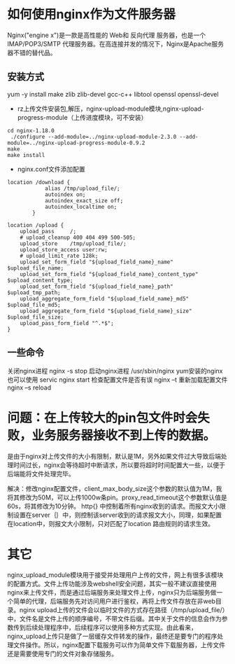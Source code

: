 
# 如何使用nginx作为文件服务器 

Nginx("engine x")是一款是高性能的 Web和 反向代理 服务器，也是一个 IMAP/POP3/SMTP 代理服务器。在高连接并发的情况下，Nginx是Apache服务器不错的替代品。

## 安装方式

yum -y install make zlib zlib-devel gcc-c++ libtool  openssl openssl-devel

- rz上传文件安装包,解压，nginx-upload-module模块,nginx-upload-progress-module（上传进度模块，可不安装）

```
cd nginx-1.18.0
 ./configure --add-module=../nginx-upload-module-2.3.0 --add-module=../nginx-upload-progress-module-0.9.2
make
make install
```

- nginx.conf文件添加配置

```nginx
location /download {
            alias /tmp/upload_file/;
            autoindex on;
            autoindex_exact_size off;
            autoindex_localtime on;
        }

location /upload {  
    upload_pass     /;  
    # upload_cleanup 400 404 499 500-505;  
    upload_store    /tmp/upload_file/;  
    upload_store_access user:rw;  
    # upload_limit_rate 128k;  
    upload_set_form_field "${upload_field_name}_name" $upload_file_name;  
    upload_set_form_field "${upload_field_name}_content_type" $upload_content_type;  
    upload_set_form_field "${upload_field_name}_path" $upload_tmp_path;  
    upload_aggregate_form_field "${upload_field_name}_md5" $upload_file_md5;  
    upload_aggregate_form_field "${upload_field_name}_size" $upload_file_size;  
    upload_pass_form_field "^.*$";  
}
```

## 一些命令

关闭nginx进程
nginx -s stop
启动nginx进程
/usr/sbin/nginx          yum安装的nginx也可以使用         servic nginx start
检查配置文件是否有误
nginx –t
重新加载配置文件
nginx –s reload




# 问题：在上传较大的pin包文件时会失败，业务服务器接收不到上传的数据。

是由于nginx对上传文件的大小有限制，默认是1M，另外如果文件过大导致后端处理时间过长，nginx会等待超时中断请求，所以要将超时时间配置大一些，以便于后端能将文件处理完毕。

解决：修改nginx配置文件，client_max_body_size这个参数的默认值为1M，我将其修改为50M，可以上传1000w条pin。proxy_read_timeout这个参数默认值是60s，将其修改为10分钟。
http{} 中控制着所有nginx收到的请求。而报文大小限制设置在server｛｝中，则控制该server收到的请求报文大小，同理，如果配置在location中，则报文大小限制，只对匹配了location 路由规则的请求生效。

# 其它
nginx_upload_module模块用于接受并处理用户上传的文件，网上有很多该模块的配置方式。文件上传功能涉及webshell安全问题，其实一般不建议直接使用nginx来上传文件，而是通过后端服务来处理文件上传，nginx只为后端服务做一个简单的代理，后端服务先对访问用户进行鉴权，再将上传文件存放在非web目录。nginx upload上传的文件会以临时文件的方式存在路径（/tmp/upload_file/）中，文件名是文件上传的顺序编号，不带文件后缀。其中关于文件的信息会作为参数传到后续处理程序中，后续程序可以使用多种方式实现。由此看来，nginx_upload上传只是做了一层缓存文件转发的操作，最终还是要专门的程序处理文件操作。所以，nginx配置下载服务可以作为简单文件下载服务器，上传文件还是需要使用专门的文件对象存储服务。